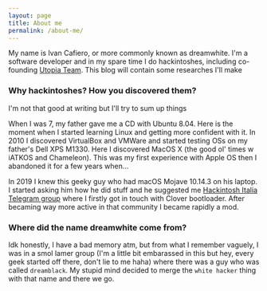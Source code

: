 ```yaml
---
layout: page
title: About me
permalink: /about-me/
---
```


My name is Ivan Cafiero, or more commonly known as dreamwhite. I'm a software developer and in my spare time I do hackintoshes, including co-founding [Utopia Team](https://github.com/utopia-team). This blog will contain some researches I'll make

### Why hackintoshes? How you discovered them?

I'm not that good at writing but I'll try to sum up things

When I was 7, my father gave me a CD with Ubuntu 8.04. Here is the moment when I started learning Linux and getting more confident with it.
In 2010 I discovered VirtualBox and VMWare and started testing OSs on my father's Dell XPS M1330. Here I discovered MacOS X (the good ol' times w iATKOS and Chameleon). This was my first experience with Apple OS then I abandoned it for a few years when...

In 2019 I knew this geeky guy who had macOS Mojave 10.14.3 on his laptop. I started asking him how he did stuff and he suggested me [Hackintosh Italia Telegram group](https://t.me/hackintoshitalia) where I firstly got in touch with Clover bootloader. After becaming way more active in that community I became rapidly a mod.


### Where did the name dreamwhite come from?


Idk honestly, I have a bad memory atm, but from what I remember vaguely, I was in a smol lamer group (I'm a little bit embarassed in this but hey, every geek started off there, don't lie to me haha) where there was a guy who was called `dreamblack`. My stupid mind decided to merge the `white hacker` thing with that name and there we go.
